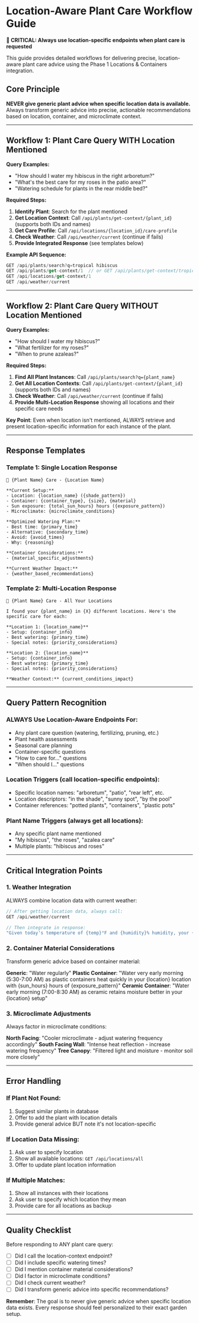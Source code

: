 # Location-Aware Plant Care Workflow Guide

**📍 CRITICAL: Always use location-specific endpoints when plant care is requested**

This guide provides detailed workflows for delivering precise, location-aware plant care advice using the Phase 1 Locations & Containers integration.

## Core Principle

**NEVER give generic plant advice when specific location data is available.** Always transform generic advice into precise, actionable recommendations based on location, container, and microclimate context.

---

## Workflow 1: Plant Care Query WITH Location Mentioned

**Query Examples:**
- "How should I water my hibiscus in the right arboretum?"
- "What's the best care for my roses in the patio area?"
- "Watering schedule for plants in the rear middle bed?"

**Required Steps:**
1. **Identify Plant**: Search for the plant mentioned
2. **Get Location Context**: Call `/api/plants/get-context/{plant_id}` (supports both IDs and names)
3. **Get Care Profile**: Call `/api/locations/{location_id}/care-profile` 
4. **Check Weather**: Call `/api/weather/current` (continue if fails)
5. **Provide Integrated Response** (see templates below)

**Example API Sequence:**
```javascript
GET /api/plants/search?q=tropical hibiscus
GET /api/plants/get-context/1  // or GET /api/plants/get-context/tropical hibiscus
GET /api/locations/get-context/1
GET /api/weather/current
```

---

## Workflow 2: Plant Care Query WITHOUT Location Mentioned

**Query Examples:**
- "How should I water my hibiscus?"
- "What fertilizer for my roses?"
- "When to prune azaleas?"

**Required Steps:**
1. **Find All Plant Instances**: Call `/api/plants/search?q={plant_name}`
2. **Get All Location Contexts**: Call `/api/plants/get-context/{plant_id}` (supports both IDs and names)
3. **Check Weather**: Call `/api/weather/current` (continue if fails)
4. **Provide Multi-Location Response** showing all locations and their specific care needs

**Key Point**: Even when location isn't mentioned, ALWAYS retrieve and present location-specific information for each instance of the plant.

---

## Response Templates

### Template 1: Single Location Response
```
🌺 {Plant Name} Care - {Location Name}

**Current Setup:**
- Location: {location_name} ({shade_pattern})
- Container: {container_type}, {size}, {material}
- Sun exposure: {total_sun_hours} hours ({exposure_pattern})
- Microclimate: {microclimate_conditions}

**Optimized Watering Plan:**
- Best time: {primary_time}
- Alternative: {secondary_time}
- Avoid: {avoid_times}
- Why: {reasoning}

**Container Considerations:**
- {material_specific_adjustments}

**Current Weather Impact:**
- {weather_based_recommendations}
```

### Template 2: Multi-Location Response
```
🌺 {Plant Name} Care - All Your Locations

I found your {plant_name} in {X} different locations. Here's the specific care for each:

**Location 1: {location_name}**
- Setup: {container_info}
- Best watering: {primary_time}
- Special notes: {priority_considerations}

**Location 2: {location_name}**
- Setup: {container_info}
- Best watering: {primary_time}
- Special notes: {priority_considerations}

**Weather Context:** {current_conditions_impact}
```

---

## Query Pattern Recognition

### ALWAYS Use Location-Aware Endpoints For:
- Any plant care question (watering, fertilizing, pruning, etc.)
- Plant health assessments
- Seasonal care planning
- Container-specific questions
- "How to care for..." questions
- "When should I..." questions

### Location Triggers (call location-specific endpoints):
- Specific location names: "arboretum", "patio", "rear left", etc.
- Location descriptors: "in the shade", "sunny spot", "by the pool"
- Container references: "potted plants", "containers", "plastic pots"

### Plant Name Triggers (always get all locations):
- Any specific plant name mentioned
- "My hibiscus", "the roses", "azalea care"
- Multiple plants: "hibiscus and roses"

---

## Critical Integration Points

### 1. Weather Integration
ALWAYS combine location data with current weather:
```javascript
// After getting location data, always call:
GET /api/weather/current

// Then integrate in response:
"Given today's temperature of {temp}°F and {humidity}% humidity, your {plant} in {location} should be watered {timing} because {location_specific_reasoning}"
```

### 2. Container Material Considerations
Transform generic advice based on container material:

**Generic**: "Water regularly"
**Plastic Container**: "Water very early morning (5:30-7:00 AM) as plastic containers heat quickly in your {location} location with {sun_hours} hours of {exposure_pattern}"
**Ceramic Container**: "Water early morning (7:00-8:30 AM) as ceramic retains moisture better in your {location} setup"

### 3. Microclimate Adjustments
Always factor in microclimate conditions:

**North Facing**: "Cooler microclimate - adjust watering frequency accordingly"
**South Facing Wall**: "Intense heat reflection - increase watering frequency"
**Tree Canopy**: "Filtered light and moisture - monitor soil more closely"

---

## Error Handling

### If Plant Not Found:
1. Suggest similar plants in database
2. Offer to add the plant with location details
3. Provide general advice BUT note it's not location-specific

### If Location Data Missing:
1. Ask user to specify location
2. Show all available locations: `GET /api/locations/all`
3. Offer to update plant location information

### If Multiple Matches:
1. Show all instances with their locations
2. Ask user to specify which location they mean
3. Provide care for all locations as backup

---

## Quality Checklist

Before responding to ANY plant care query:
- [ ] Did I call the location-context endpoint?
- [ ] Did I include specific watering times?
- [ ] Did I mention container material considerations?
- [ ] Did I factor in microclimate conditions?
- [ ] Did I check current weather?
- [ ] Did I transform generic advice into specific recommendations?

**Remember**: The goal is to never give generic advice when specific location data exists. Every response should feel personalized to their exact garden setup.